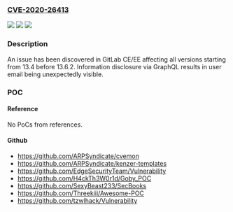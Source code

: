 ### [CVE-2020-26413](https://cve.mitre.org/cgi-bin/cvename.cgi?name=CVE-2020-26413)
![](https://img.shields.io/static/v1?label=Product&message=GitLab%20CE%2FEE&color=blue)
![](https://img.shields.io/static/v1?label=Version&message=n%2Fa&color=blue)
![](https://img.shields.io/static/v1?label=Vulnerability&message=Information%20exposure%20in%20GitLab%20CE%2FEE&color=brighgreen)

### Description

An issue has been discovered in GitLab CE/EE affecting all versions starting from 13.4 before 13.6.2. Information disclosure via GraphQL results in user email being unexpectedly visible.

### POC

#### Reference
No PoCs from references.

#### Github
- https://github.com/ARPSyndicate/cvemon
- https://github.com/ARPSyndicate/kenzer-templates
- https://github.com/EdgeSecurityTeam/Vulnerability
- https://github.com/H4ckTh3W0r1d/Goby_POC
- https://github.com/SexyBeast233/SecBooks
- https://github.com/Threekiii/Awesome-POC
- https://github.com/tzwlhack/Vulnerability

